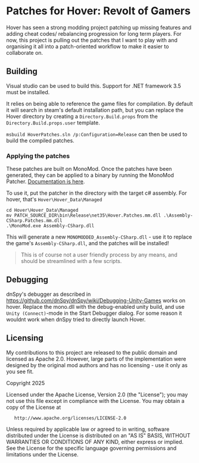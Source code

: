 # Patches for Hover: Revolt of Gamers

Hover has seen a strong modding project patching up missing features and adding cheat codes/
rebalancing progression for long term players. For now, this project is pulling out the patches
that I want to play with and organising it all into a patch-oriented workflow to make it
easier to collaborate on.

## Building

Visual studio can be used to build this. Support for .NET framework 3.5 must be installed.

It relies on being able to reference the game files for compilation. By default it will search
in steam's default installation path, but you can replace the Hover directory by creating a
`Directory.Build.props` from the `Directory.Build.props.user` template.

`msbuild HoverPatches.sln /p:Configuration=Release` can then be used to build the compiled patches.

### Applying the patches

These patches are built on MonoMod. Once the patches have been generated, they can be applied
to a binary by running the MonoMod Patcher. [Documentation is here](https://monomod.dev/docs/README.Patcher.html).

To use it, put the patcher in the directory with the target c# assembly. For hover, that's
`Hover\Hover_Data\Managed`

```
cd Hover\Hover_Data\Managed
mv PATCH_SOURCE_DIR\bin\Release\net35\Hover.Patches.mm.dll .\Assembly-CSharp.Patches.mm.dll
.\MonoMod.exe Assembly-CSharp.dll
```

This will generate a new `MONOMODDED_Assembly-CSharp.dll` - use it to replace the game's `Assembly-CSharp.dll`,
and the patches will be installed!


> This is of course not a user friendly process by any means, and should be streamlined with a few scripts.

## Debugging

dnSpy's debugger as described in https://github.com/dnSpy/dnSpy/wiki/Debugging-Unity-Games works on hover.
Replace the mono.dll with the debug-enabled unity build, and use `Unity (Connect)`-mode in the Start Debugger
dialog. For some reason it wouldnt work when dnSpy tried to directly launch Hover.

## Licensing

My contributions to this project are released to the public domain and licensed as Apache 2.0.
However, large parts of the implementation were designed by the original mod authors and has no
licensing - use it only as you see fit.

   Copyright 2025

   Licensed under the Apache License, Version 2.0 (the "License");
   you may not use this file except in compliance with the License.
   You may obtain a copy of the License at

       http://www.apache.org/licenses/LICENSE-2.0

   Unless required by applicable law or agreed to in writing, software
   distributed under the License is distributed on an "AS IS" BASIS,
   WITHOUT WARRANTIES OR CONDITIONS OF ANY KIND, either express or implied.
   See the License for the specific language governing permissions and
   limitations under the License.